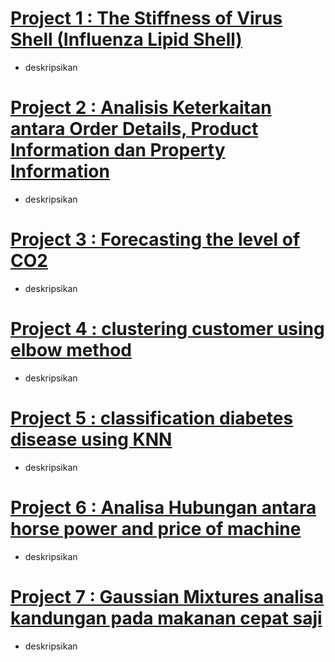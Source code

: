 
# [Project 1 : The Stiffness of Virus Shell (Influenza Lipid Shell)](https://github.com/fauzi1999mei/virus_shell/blob/main/Mohammad_Rizki_Fauzi_ICIRAD2021.pdf)
* deskripsikan
# [Project 2 : Analisis Keterkaitan antara Order Details, Product Information dan Property Information]()
* deskripsikan
# [Project 3 : Forecasting the level of CO2]()
* deskripsikan
# [Project 4 : clustering customer using elbow method]()
* deskripsikan
# [Project 5 : classification diabetes disease using KNN]()
* deskripsikan
# [Project 6 : Analisa Hubungan antara horse power and price of machine]()
* deskripsikan
# [Project 7 : Gaussian Mixtures analisa kandungan pada makanan cepat saji]()
* deskripsikan
